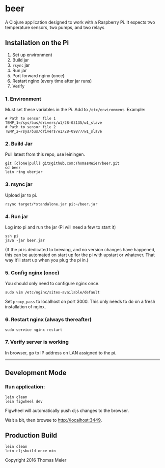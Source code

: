 # beer

A Clojure application designed to work with a Raspberry Pi. It expects two
temperature sensors, two pumps, and two relays.

## Installation on the Pi

1. Set up environment
2. Build jar
3. `rsync` jar
4. Run jar
5. Port forward nginx (once)
6. Restart nginx (every time after jar runs)
7. Verify

### 1. Environment

Must set these variables in the Pi. Add to `/etc/environment`. Example:

```
# Path to sensor file 1
TEMP_1=/sys/bus/drivers/w1/28-03135/w1_slave
# Path to sensor file 2
TEMP_2=/sys/bus/drivers/w1/28-09877/w1_slave
```

### 2. Build Jar

Pull latest from this repo, use leiningen.

```
git [clone|pull] git@github.com:ThomasMeier/beer.git
cd beer
lein ring uberjar
```

### 3. rsync jar

Upload jar to pi.

```
rsync target/*standalone.jar pi:~/beer.jar
```

### 4. Run jar

Log into pi and run the jar (Pi will need a few to start it)

```
ssh pi
java -jar beer.jar
```

(If the pi is dedicated to brewing, and no version changes have happened,
  this can be automated on start up for the pi with upstart or whatever. That
  way it'll start up when you plug the pi in.)

### 5. Config nginx (once)

You should only need to configure nginx once.

```
sudo vim /etc/nginx/sites-available/default
```

Set `proxy_pass` to localhost on port 3000. This only needs to do on a fresh
installation of nginx.

### 6. Restart nginx (always thereafter)

```
sudo service nginx restart
```

### 7. Verify server is working

In browser, go to IP address on LAN assigned to the pi.

***

## Development Mode

### Run application:

```
lein clean
lein figwheel dev
```

Figwheel will automatically push cljs changes to the browser.

Wait a bit, then browse to [http://localhost:3449](http://localhost:3449).

## Production Build

```
lein clean
lein cljsbuild once min
```

Copyright 2016 Thomas Meier
